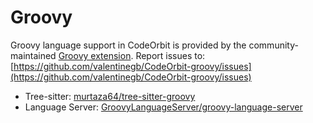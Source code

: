 ﻿# Groovy

Groovy language support in CodeOrbit is provided by the community-maintained [Groovy extension](https://github.com/valentinegb/CodeOrbit-groovy).
Report issues to: [https://github.com/valentinegb/CodeOrbit-groovy/issues](https://github.com/valentinegb/CodeOrbit-groovy/issues)

- Tree-sitter: [murtaza64/tree-sitter-groovy](https://github.com/murtaza64/tree-sitter-groovy)
- Language Server: [GroovyLanguageServer/groovy-language-server](https://github.com/GroovyLanguageServer/groovy-language-server)
